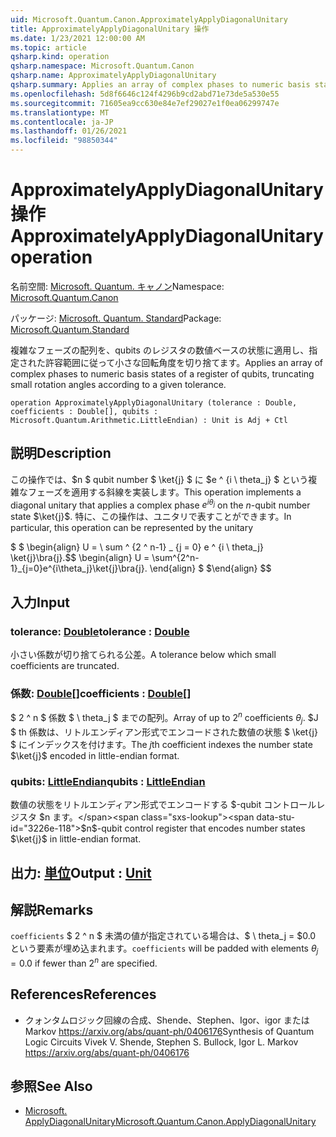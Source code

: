 ```yaml
---
uid: Microsoft.Quantum.Canon.ApproximatelyApplyDiagonalUnitary
title: ApproximatelyApplyDiagonalUnitary 操作
ms.date: 1/23/2021 12:00:00 AM
ms.topic: article
qsharp.kind: operation
qsharp.namespace: Microsoft.Quantum.Canon
qsharp.name: ApproximatelyApplyDiagonalUnitary
qsharp.summary: Applies an array of complex phases to numeric basis states of a register of qubits, truncating small rotation angles according to a given tolerance.
ms.openlocfilehash: 5d8f6646c124f4296b9cd2abd71e73de5a530e55
ms.sourcegitcommit: 71605ea9cc630e84e7ef29027e1f0ea06299747e
ms.translationtype: MT
ms.contentlocale: ja-JP
ms.lasthandoff: 01/26/2021
ms.locfileid: "98850344"
---
```

# <a name="approximatelyapplydiagonalunitary-operation"></a><span data-ttu-id="3226e-102">ApproximatelyApplyDiagonalUnitary 操作</span><span class="sxs-lookup"><span data-stu-id="3226e-102">ApproximatelyApplyDiagonalUnitary operation</span></span>

<span data-ttu-id="3226e-103">名前空間: [Microsoft. Quantum. キャノン](xref:Microsoft.Quantum.Canon)</span><span class="sxs-lookup"><span data-stu-id="3226e-103">Namespace: [Microsoft.Quantum.Canon](xref:Microsoft.Quantum.Canon)</span></span>

<span data-ttu-id="3226e-104">パッケージ: [Microsoft. Quantum. Standard](https://nuget.org/packages/Microsoft.Quantum.Standard)</span><span class="sxs-lookup"><span data-stu-id="3226e-104">Package: [Microsoft.Quantum.Standard](https://nuget.org/packages/Microsoft.Quantum.Standard)</span></span>


<span data-ttu-id="3226e-105">複雑なフェーズの配列を、qubits のレジスタの数値ベースの状態に適用し、指定された許容範囲に従って小さな回転角度を切り捨てます。</span><span class="sxs-lookup"><span data-stu-id="3226e-105">Applies an array of complex phases to numeric basis states of a register of qubits, truncating small rotation angles according to a given tolerance.</span></span>

```qsharp
operation ApproximatelyApplyDiagonalUnitary (tolerance : Double, coefficients : Double[], qubits : Microsoft.Quantum.Arithmetic.LittleEndian) : Unit is Adj + Ctl
```


## <a name="description"></a><span data-ttu-id="3226e-106">説明</span><span class="sxs-lookup"><span data-stu-id="3226e-106">Description</span></span>

<span data-ttu-id="3226e-107">この操作では、$n $ qubit number $ \ket{j} $ に $e ^ {i \ theta_j} $ という複雑なフェーズを適用する斜線を実装します。</span><span class="sxs-lookup"><span data-stu-id="3226e-107">This operation implements a diagonal unitary that applies a complex phase $e^{i \theta_j}$ on the $n$-qubit number state $\ket{j}$.</span></span>
<span data-ttu-id="3226e-108">特に、この操作は、ユニタリで表すことができます。</span><span class="sxs-lookup"><span data-stu-id="3226e-108">In particular, this operation can be represented by the unitary</span></span>

<span data-ttu-id="3226e-109">$ $ \begin{align} U = \ sum ^ {2 ^ n-1} _ {j = 0} e ^ {i \ theta_j} \ket{j}\bra{j}.</span><span class="sxs-lookup"><span data-stu-id="3226e-109">$$ \begin{align} U = \sum^{2^n-1}_{j=0}e^{i\theta_j}\ket{j}\bra{j}.</span></span>
<span data-ttu-id="3226e-110">\end{align} $ $</span><span class="sxs-lookup"><span data-stu-id="3226e-110">\end{align} $$</span></span>

## <a name="input"></a><span data-ttu-id="3226e-111">入力</span><span class="sxs-lookup"><span data-stu-id="3226e-111">Input</span></span>

### <a name="tolerance--double"></a><span data-ttu-id="3226e-112">tolerance: [Double](xref:microsoft.quantum.lang-ref.double)</span><span class="sxs-lookup"><span data-stu-id="3226e-112">tolerance : [Double](xref:microsoft.quantum.lang-ref.double)</span></span>

<span data-ttu-id="3226e-113">小さい係数が切り捨てられる公差。</span><span class="sxs-lookup"><span data-stu-id="3226e-113">A tolerance below which small coefficients are truncated.</span></span>


### <a name="coefficients--double"></a><span data-ttu-id="3226e-114">係数: [Double](xref:microsoft.quantum.lang-ref.double)[]</span><span class="sxs-lookup"><span data-stu-id="3226e-114">coefficients : [Double](xref:microsoft.quantum.lang-ref.double)[]</span></span>

<span data-ttu-id="3226e-115">$ 2 ^ n $ 係数 $ \ theta_j $ までの配列。</span><span class="sxs-lookup"><span data-stu-id="3226e-115">Array of up to $2^n$ coefficients $\theta_j$.</span></span> <span data-ttu-id="3226e-116">$J $ th 係数は、リトルエンディアン形式でエンコードされた数値の状態 $ \ket{j} $ にインデックスを付けます。</span><span class="sxs-lookup"><span data-stu-id="3226e-116">The $j$th coefficient indexes the number state $\ket{j}$ encoded in little-endian format.</span></span>


### <a name="qubits--littleendian"></a><span data-ttu-id="3226e-117">qubits: [LittleEndian](xref:Microsoft.Quantum.Arithmetic.LittleEndian)</span><span class="sxs-lookup"><span data-stu-id="3226e-117">qubits : [LittleEndian](xref:Microsoft.Quantum.Arithmetic.LittleEndian)</span></span>

<span data-ttu-id="3226e-118">数値の状態をリトルエンディアン形式でエンコードする $-qubit コントロールレジスタ $n ます。</span><span class="sxs-lookup"><span data-stu-id="3226e-118">$n$-qubit control register that encodes number states $\ket{j}$ in little-endian format.</span></span>



## <a name="output--unit"></a><span data-ttu-id="3226e-119">出力: [単位](xref:microsoft.quantum.lang-ref.unit)</span><span class="sxs-lookup"><span data-stu-id="3226e-119">Output : [Unit](xref:microsoft.quantum.lang-ref.unit)</span></span>



## <a name="remarks"></a><span data-ttu-id="3226e-120">解説</span><span class="sxs-lookup"><span data-stu-id="3226e-120">Remarks</span></span>

<span data-ttu-id="3226e-121">`coefficients` $ 2 ^ n $ 未満の値が指定されている場合は、$ \ theta_j = $0.0 という要素が埋め込まれます。</span><span class="sxs-lookup"><span data-stu-id="3226e-121">`coefficients` will be padded with elements $\theta_j = 0.0$ if fewer than $2^n$ are specified.</span></span>

## <a name="references"></a><span data-ttu-id="3226e-122">References</span><span class="sxs-lookup"><span data-stu-id="3226e-122">References</span></span>

- <span data-ttu-id="3226e-123">クォンタムロジック回線の合成、Shende、Stephen、Igor、igor または Markov https://arxiv.org/abs/quant-ph/0406176</span><span class="sxs-lookup"><span data-stu-id="3226e-123">Synthesis of Quantum Logic Circuits Vivek V. Shende, Stephen S. Bullock, Igor L. Markov https://arxiv.org/abs/quant-ph/0406176</span></span>

## <a name="see-also"></a><span data-ttu-id="3226e-124">参照</span><span class="sxs-lookup"><span data-stu-id="3226e-124">See Also</span></span>

- [<span data-ttu-id="3226e-125">Microsoft. ApplyDiagonalUnitary</span><span class="sxs-lookup"><span data-stu-id="3226e-125">Microsoft.Quantum.Canon.ApplyDiagonalUnitary</span></span>](xref:Microsoft.Quantum.Canon.ApplyDiagonalUnitary)